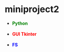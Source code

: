 # miniproject2
<ul>
<li><strong style="color:green">Python</strong></li>
<br>
<li><strong style="color:red">GUI Tkinter</strong></li>
<br>
<li><strong style ="color:blue">FS</strong></li>
</ul>



